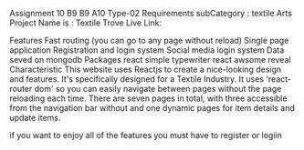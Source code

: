 Assignment 10 B9
B9 A10 Type-02 Requirements
subCategory : textile Arts
Project Name is : Textile Trove
Live Link: 

Features
Fast routing (you can go to any page without reload)
Single page application
Registration and login system
Social media login system
Data seved on mongodb
Packages
react simple typewriter
react awsome reveal
Characteristic
This website uses Reactjs to create a nice-looking design and features. It's specifically designed for a Textile Industry. It uses 'react-router dom' so you can easily navigate between pages without the page reloading each time. There are seven pages in total, with three accessible from the navigation bar without and one dynamic pages for item details and update items.

if you want to enjoy all of the features you must have to register or logiin